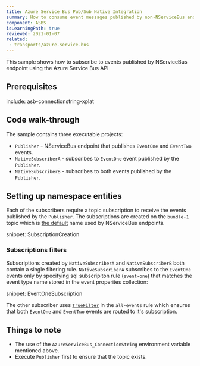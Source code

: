 ```yaml
---
title: Azure Service Bus Pub/Sub Native Integration
summary: How to consume event messages published by non-NServiceBus endpoints.
component: ASBS
isLearningPath: true
reviewed: 2021-01-07
related:
 - transports/azure-service-bus
---
```


This sample shows how to subscribe to events published by NServiceBus endpoint using the Azure Service Bus API

## Prerequisites

include: asb-connectionstring-xplat

## Code walk-through

The sample contains three executable projects:

 * `Publisher` - NServiceBus endpoint that publishes `EventOne` and `EventTwo` events.
 * `NativeSubscriberA` - subscribes to `EventOne` event published by the `Publisher`.
 * `NativeSubscriberB` - subscribes to both events published by the `Publisher`.
 
## Setting up namespace entities

Each of the subscribers require a topic subscription to receive the events published by the `Publisher`. The subscriptions are created on the `bundle-1` topic which is [the default](/transports/azure-service-bus/configuration.md#entity-creation) name used by NServiceBus endpoints. 

snippet: SubscriptionCreation

### Subscriptions filters

Subscriptions created by `NativeSubscriberA` and `NativeSubscriberB` both contain a single filtering rule. `NativeSubscriberA` subscribes to the `EventOne` events only by specifying sql subscripiton rule (`event-one`) that matches the event type name stored in the event properites collection:

snippet: EventOneSubscription

The other subscriber uses [`TrueFilter`](https://docs.microsoft.com/en-us/dotnet/api/microsoft.servicebus.messaging.truefilter?view=azure-dotnet) in the `all-events` rule which ensures that both `EventOne` and `EventTwo` events are routed to it's subscription.

## Things to note

 * The use of the `AzureServiceBus_ConnectionString` environment variable mentioned above.
 * Execute `Publisher` first to ensure that the topic exists. 
